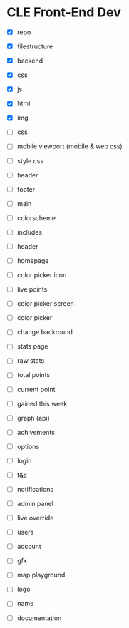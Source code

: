 # CLE Front-End Dev

- [x] repo

- [x] filestructure
- [X]   backend
- [X]   css
- [X]   js
- [X]   html
- [X]   img

- [ ] css
- [ ] mobile viewport (mobile & web css)
- [ ]   style.css
- [ ]   header
- [ ]   footer
- [ ]   main

- [ ] colorscheme

- [ ] includes
- [ ]   header  

- [ ] homepage
- [ ]   color picker icon
- [ ]   live points

- [ ] color picker screen
- [ ]   color picker
- [ ]   change backround

- [ ] stats page
- [ ] raw stats
- [ ]   total points
- [ ]   current point
- [ ]   gained this week
- [ ] graph (api)

- [ ] achivements

- [ ] options
- [ ]   login
- [ ]   t&c
- [ ]   notifications
- [ ]   admin panel
- [ ]    live override
- [ ]    users
- [ ]   account

- [ ] gfx
- [ ]   map playground 
- [ ]   logo
- [ ]   name

- [ ] documentation

